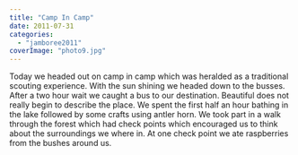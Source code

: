 ```yaml
---
title: "Camp In Camp"
date: 2011-07-31
categories: 
  - "jamboree2011"
coverImage: "photo9.jpg"
---
```


Today we headed out on camp in camp which was heralded as a traditional scouting experience. With the sun shining we headed down to the busses. After a two hour wait we caught a bus to our destination. Beautiful does not really begin to describe the place. We spent the first half an hour bathing in the lake followed by some crafts using antler horn. We took part in a walk through the forest which had check points which encouraged us to think about the surroundings we where in. At one check point we ate raspberries from the bushes around us.
